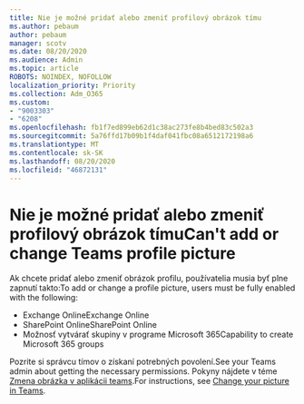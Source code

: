 ```yaml
---
title: Nie je možné pridať alebo zmeniť profilový obrázok tímu
ms.author: pebaum
author: pebaum
manager: scotv
ms.date: 08/20/2020
ms.audience: Admin
ms.topic: article
ROBOTS: NOINDEX, NOFOLLOW
localization_priority: Priority
ms.collection: Adm_O365
ms.custom:
- "9003303"
- "6208"
ms.openlocfilehash: fb1f7ed899eb62d1c38ac273fe8b4bed83c502a3
ms.sourcegitcommit: 5a76ffd17b09b1f4daf041fbc08a6512172198a6
ms.translationtype: MT
ms.contentlocale: sk-SK
ms.lasthandoff: 08/20/2020
ms.locfileid: "46872131"
---
```

# <a name="cant-add-or-change-teams-profile-picture"></a><span data-ttu-id="732f2-102">Nie je možné pridať alebo zmeniť profilový obrázok tímu</span><span class="sxs-lookup"><span data-stu-id="732f2-102">Can't add or change Teams profile picture</span></span>

<span data-ttu-id="732f2-103">Ak chcete pridať alebo zmeniť obrázok profilu, používatelia musia byť plne zapnutí takto:</span><span class="sxs-lookup"><span data-stu-id="732f2-103">To add or change a profile picture, users must be fully enabled with the following:</span></span>

- <span data-ttu-id="732f2-104">Exchange Online</span><span class="sxs-lookup"><span data-stu-id="732f2-104">Exchange Online</span></span>
- <span data-ttu-id="732f2-105">SharePoint Online</span><span class="sxs-lookup"><span data-stu-id="732f2-105">SharePoint Online</span></span>
- <span data-ttu-id="732f2-106">Možnosť vytvárať skupiny v programe Microsoft 365</span><span class="sxs-lookup"><span data-stu-id="732f2-106">Capability to create Microsoft 365 groups</span></span>

<span data-ttu-id="732f2-107">Pozrite si správcu tímov o získaní potrebných povolení.</span><span class="sxs-lookup"><span data-stu-id="732f2-107">See your Teams admin about getting the necessary permissions.</span></span> <span data-ttu-id="732f2-108">Pokyny nájdete v téme [Zmena obrázka v aplikácii teams](https://support.microsoft.com/office/change-your-picture-in-teams-7a711943-9248-420e-b814-c071aa8d9b9c).</span><span class="sxs-lookup"><span data-stu-id="732f2-108">For instructions, see [Change your picture in Teams](https://support.microsoft.com/office/change-your-picture-in-teams-7a711943-9248-420e-b814-c071aa8d9b9c).</span></span>